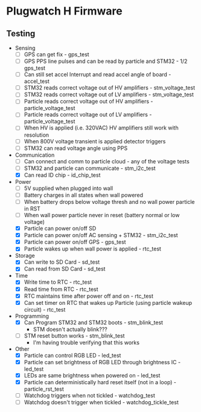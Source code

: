 Plugwatch H Firmware
====================

## Testing
- Sensing
  - [ ] GPS can get fix - gps_test
  - [ ] GPS PPS line pulses and can be read by particle and STM32 - 1/2 gps_test
  - [ ] Can still set accel Interrupt and read accel angle of board - accel_test
  - [ ] STM32 reads correct voltage out of HV amplifiers - stm_voltage_test
  - [ ] STM32 reads correct voltage out of LV amplifiers - stm_voltage_test
  - [ ] Particle reads correct voltage out of HV amplifiers - particle_voltage_test
  - [ ] Particle reads correct voltage out of LV amplifiers - particle_voltage_test
  - [ ] When HV is applied (i.e. 320VAC) HV amplifiers still work with resolution
  - [ ] When 800V voltage transient is applied detector triggers
  - [ ] STM32 can read voltage angle using PPS
- Communication
  - [ ] Can connect and comm to particle cloud - any of the voltage tests
  - [ ] STM32 and particle can communicate - stm_i2c_test
  - [x] Can read ID chip - id_chip_test
- Power
  - [ ] 5V supplied when plugged into wall
  - [ ] Battery charges in all states when wall powered
  - [ ] When battery drops below voltage thresh and no wall power particle in RST
  - [ ] When wall power particle never in reset (battery normal or low voltage)
  - [x] Particle can power on/off SD
  - [x] Particle can power on/off AC sensing + STM32 - stm_i2c_test
  - [x] Particle can power on/off GPS - gps_test
  - [x] Particle wakes up when wall power is applied - rtc_test
- Storage
  - [x] Can write to SD Card - sd_test
  - [x] Can read from SD Card - sd_test
- Time
  - [x] Write time to RTC - rtc_test
  - [x] Read time from RTC - rtc_test
  - [x] RTC maintains time after power off and on - rtc_test
  - [x] Can set timer on RTC that wakes up Particle (using particle wakeup circuit) - rtc_test
- Programming
  - [x] Can Program STM32 and STM32 boots - stm_blink_test
    - STM doesn't actually blink???
  - [ ] STM reset button works - stm_blink_test
    - I'm having trouble verifying that this works
- Other
  - [x] Particle can control RGB LED - led_test
  - [x] Particle can set brightness of RGB LED through brightness IC - led_test
  - [x] LEDs are same brightness when powered on - led_test
  - [x] Particle can deterministically hard reset itself (not in a loop) - particle_rst_test
  - [ ] Watchdog triggers when not tickled - watchdog_test
  - [ ] Watchdog doesn't trigger when tickled - watchdog_tickle_test
